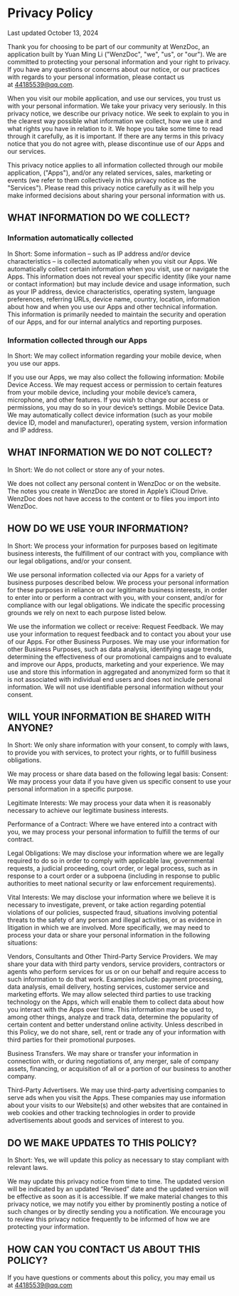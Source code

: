 # Privacy Policy
Last updated October 13, 2024

Thank you for choosing to be part of our community at WenzDoc, an application built by Yuan Ming Li ("WenzDoc", "we", "us", or "our"). We are committed to protecting your personal information and your right to privacy. If you have any questions or concerns about our notice, or our practices with regards to your personal information, please contact us at [44185539@qq.com](mailto:44185539@qq.com).

When you visit our mobile application, and use our services, you trust us with your personal information. We take your privacy very seriously. In this privacy notice, we describe our privacy notice. We seek to explain to you in the clearest way possible what information we collect, how we use it and what rights you have in relation to it. We hope you take some time to read through it carefully, as it is important. If there are any terms in this privacy notice that you do not agree with, please discontinue use of our Apps and our services.

This privacy notice applies to all information collected through our mobile application, ("Apps"), and/or any related services, sales, marketing or events (we refer to them collectively in this privacy notice as the "Services"). Please read this privacy notice carefully as it will help you make informed decisions about sharing your personal information with us. 

## WHAT INFORMATION DO WE COLLECT?
### Information automatically collected
In Short: Some information – such as IP address and/or device characteristics – is collected automatically when you visit our Apps.
We automatically collect certain information when you visit, use or navigate the Apps. This information does not reveal your specific identity (like your name or contact information) but may include device and usage information, such as your IP address, device characteristics, operating system, language preferences, referring URLs, device name, country, location, information about how and when you use our Apps and other technical information. This information is primarily needed to maintain the security and operation of our Apps, and for our internal analytics and reporting purposes.

### Information collected through our Apps
In Short: We may collect information regarding your mobile device, when you use our apps.

If you use our Apps, we may also collect the following information:  Mobile Device Access. We may request access or permission to certain features from your mobile device, including your mobile device’s camera, microphone, and other features. If you wish to change our access or permissions, you may do so in your device’s settings.  Mobile Device Data. We may automatically collect device information (such as your mobile device ID, model and manufacturer), operating system, version information and IP address.

## WHAT INFORMATION WE DO NOT COLLECT?
In Short: We do not collect or store any of your notes.

We does not collect any personal content in WenzDoc or on the website. The notes you create in WenzDoc are stored in Apple’s iCloud Drive. WenzDoc does not have access to the content or to files you import into WenzDoc.

## HOW DO WE USE YOUR INFORMATION?
In Short: We process your information for purposes based on legitimate business interests, the fulfillment of our contract with you, compliance with our legal obligations, and/or your consent.

We use personal information collected via our Apps for a variety of business purposes described below. We process your personal information for these purposes in reliance on our legitimate business interests, in order to enter into or perform a contract with you, with your consent, and/or for compliance with our legal obligations. We indicate the specific processing grounds we rely on next to each purpose listed below.

We use the information we collect or receive:
Request Feedback. We may use your information to request feedback and to contact you about your use of our Apps.  For other Business Purposes. We may use your information for other Business Purposes, such as data analysis, identifying usage trends, determining the effectiveness of our promotional campaigns and to evaluate and improve our Apps, products, marketing and your experience. We may use and store this information in aggregated and anonymized form so that it is not associated with individual end users and does not include personal information. We will not use identifiable personal information without your consent.

## WILL YOUR INFORMATION BE SHARED WITH ANYONE?
In Short: We only share information with your consent, to comply with laws, to provide you with services, to protect your rights, or to fulfill business obligations.

We may process or share data based on the following legal basis:
Consent: We may process your data if you have given us specific consent to use your personal information in a specific purpose. 

Legitimate Interests: We may process your data when it is reasonably necessary to achieve our legitimate business interests. 

Performance of a Contract: Where we have entered into a contract with you, we may process your personal information to fulfill the terms of our contract. 

Legal Obligations: We may disclose your information where we are legally required to do so in order to comply with applicable law, governmental requests, a judicial proceeding, court order, or legal process, such as in response to a court order or a subpoena (including in response to public authorities to meet national security or law enforcement requirements). 

Vital Interests: We may disclose your information where we believe it is necessary to investigate, prevent, or take action regarding potential violations of our policies, suspected fraud, situations involving potential threats to the safety of any person and illegal activities, or as evidence in litigation in which we are involved. More specifically, we may need to process your data or share your personal information in the following situations:

Vendors, Consultants and Other Third-Party Service Providers. We may share your data with third party vendors, service providers, contractors or agents who perform services for us or on our behalf and require access to such information to do that work. Examples include: payment processing, data analysis, email delivery, hosting services, customer service and marketing efforts. We may allow selected third parties to use tracking technology on the Apps, which will enable them to collect data about how you interact with the Apps over time. This information may be used to, among other things, analyze and track data, determine the popularity of certain content and better understand online activity. Unless described in this Policy, we do not share, sell, rent or trade any of your information with third parties for their promotional purposes. 

Business Transfers. We may share or transfer your information in connection with, or during negotiations of, any merger, sale of company assets, financing, or acquisition of all or a portion of our business to another company.

Third-Party Advertisers. We may use third-party advertising companies to serve ads when you visit the Apps. These companies may use information about your visits to our Website(s) and other websites that are contained in web cookies and other tracking technologies in order to provide advertisements about goods and services of interest to you.

## DO WE MAKE UPDATES TO THIS POLICY?
In Short: Yes, we will update this policy as necessary to stay compliant with relevant laws.

We may update this privacy notice from time to time. The updated version will be indicated by an updated “Revised” date and the updated version will be effective as soon as it is accessible. If we make material changes to this privacy notice, we may notify you either by prominently posting a notice of such changes or by directly sending you a notification. We encourage you to review this privacy notice frequently to be informed of how we are protecting your information. 

## HOW CAN YOU CONTACT US ABOUT THIS POLICY?
If you have questions or comments about this policy, you may email us at [44185539@qq.com](mailto:44185539@qq.com)
